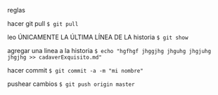 reglas

hacer git pull
`$ git pull`

leo ÚNICAMENTE LA ÚLTIMA LÍNEA DE LA historia
`$ git show`

agregar una linea a la historia
`$ echo "hgfhgf jhggjhg jhguhg jhgjuhg jhgjhg >> cadaverExquisito.md"`

hacer commit
`$ git commit -a -m "mi nombre"`

pushear cambios
`$ git push origin master`
